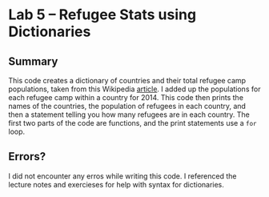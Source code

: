 # Lab 5 – Refugee Stats using Dictionaries
## Summary 
This code creates a dictionary of countries and their total refugee camp populations, taken from this Wikipedia [article](https://en.wikipedia.org/wiki/Refugee_camp). I added up the populations for each refugee camp within a country for 2014. 
This code then prints the names of the countries, the population of refugees in each country, and then a statement telling you  how many refugees are in each country. The first two parts of the code are functions, and the print statements use a `for` loop. 
## Errors? 
I did not encounter any  erros while writing this code. I referenced the lecture notes and exercieses for help with syntax for dictionaries. 

